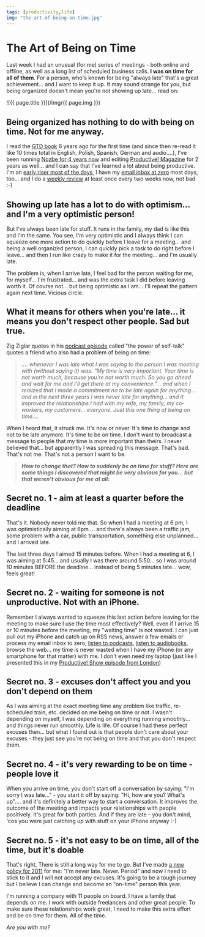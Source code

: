 ```yaml
---
tags: [productivity,life]
img: "the-art-of-being-on-time.jpg"
---
```


# The Art of Being on Time


Last week I had an unusual (for me) series of meetings - both online and offline, as well as a long list of scheduled business calls. **I was on time for all of them**. For a person, who's known for being "always late" that's a great achievement... and I want to keep it up. It may sound strange for you, but being organized doesn't mean you're not showing up late... read on:

<!--More-->

![{{ page.title }}](/img/{{ page.img }})

## Being organized has nothing to do with being on time. Not for me anyway.

I read the [GTD book](http://www.amazon.com/gp/product/0142000280?tag=productive-20) 6 years ago for the first time (and since then re-read it like 10 times total in English, Polish, Spanish, German and audio....), I've been running [Nozbe for 4 years now](http://www.nozbe.com/gtd/blog/post-60a0e18/nozbe_turned_4-how_we_got_things_done_so_far) and editing [Productive! Magazine](/magazine/) for 2 years as well... and I can say that I've learned a lot about being productive. I'm an [early riser most of the days](/early-risers-get-things-done/), I have my [email inbox at zero](/my-simple-email-setup-with-imap/) most days, too... and I do a [weekly review](/getting-weekly-review-done-after-2-months) at least once every two weeks now, not bad :-)

## Showing up late has a lot to do with optimism... and I'm a very optimistic person!

But I've always been late for stuff. It runs in the family, my dad is like this and I'm the same. You see, I'm very optimistic and I always think I can squeeze one more action to do quickly before I leave for a meeting... and being a well organized person, I can quickly pick a task to do right before I leave... and then I run like crazy to make it for the meeting... and I'm usually late.

The problem is, when I arrive late, I feel bad for the person waiting for me, for myself... I'm frustrated... and was the extra task I did before leaving worth it. Of course not... but being optimistic as I am... I'll repeat the pattern again next time. Vicious circle.

## What it means for others when you're late... it means you don't respect other people. Sad but true.

Zig Ziglar quotes in his [podcast episode](http://zigziglar.libsyn.com/) called "the power of self-talk" quotes a friend who also had a problem of being on time:

> _.... whenever I was late what I was saying to the person I was meeting with (without saying it) was: "My time is very important. Your time is not worth much, because you're not worth much. So you go ahead and wait for me and I'll get there at my convenience."... and when I realized that I made a commitment no to be late again for anything.... and in the next three years I was never late for anything... and it improved the relationships I had with my wife, my family, my co-workers, my customers... everyone. Just this one thing of being on time...._

When I heard that, it struck me. It's now or never. It's time to change and not to be late anymore. It's time to be on time. I don't want to broadcast a message to people that my time is more important than theirs. I never believed that... but apparently I was spreading this message. That's bad. That's not me. That's not a person I want to be.

> **_How to change that? How to suddenly be on time for stuff? Here are some things I discovered that might be very obvious for you... but that weren't obvious for me at all:_**

## Secret no. 1 - aim at least a quarter before the deadline

That's it. Nobody never told me that. So when I had a meeting at 6 pm, I was optimistically aiming at 6pm.... and there's always been a traffic jam, some problem with a car, public transportation, something else unplanned... and I arrived late.

The last three days I aimed 15 minutes before. When I had a meeting at 6, I was aiming at 5:45... and usually I was there around 5:50... so I was around 10 minutes BEFORE the deadline... instead of being 5 minutes late... wow, feels great!

## Secret no. 2 - waiting for someone is not unproductive. Not with an iPhone.

Remember I always wanted to squeeze this last action before leaving for the meeting to make sure I use the time most effectively? Well, even if I arrive 15 or 10 minutes before the meeting, my "waiting time" is not wasted. I can just pull out my iPhone and catch up on RSS news, answer a few emails or process my email inbox to zero, [listen to podcasts](/re-discovering-productivity-boosting-podcasti), [listen to audiobooks](/reading-audiobooks-and-absorbing-content), browse the web... my time is never wasted when I have my iPhone (or any smartphone for that matter) with me. I don't even need my laptop (just like I presented this in my [Productive! Show episode from London](/smartphone-vs-laptop-on-weekend-trips-to-london-episode-28/))

## Secret no. 3 - excuses don't affect you and you don't depend on them

As I was aiming at the exact meeting time any problem like traffic, re-scheduled train, etc. decided on me being on time or not. I wasn't depending on myself, I was depending on everything running smoothly... and things never run smoothly. Life is life. Of course I had these perfect excuses then... but what I found out is that people don't care about your excuses - they just see you're not being on time and that you don't respect them.

## Secret no. 4 - it's very rewarding to be on time - people love it

When you arrive on time, you don't start off a conversation by saying: "I'm sorry I was late..." - you start it off by saying: "Hi, how are you? What's up".... and it's definitely a better way to start a conversation. It improves the outcome of the meeting and impacts your relationships with people positively. It's great for both parties. And if they are late - you don't mind, 'cos you were just catching up with stuff on your iPhone anyway :-)

## Secret no. 5 - it's not easy to be on time, all of the time, but it's doable

That's right, There is still a long way for me to go. But I've made [a new policy for 2011](/a-new-policy-for-2011-is-better-than-a-resolu) for me: "I'm never late. Never. Period" and now I need to stick to it and I will not accept any excuses. It's going to be a tough journey but I believe I can change and become an "on-time" person this year.

I'm running a company with 11 people on board. I have a family that depends on me. I work with outside freelancers and other great people. To make sure these relationships work great, I need to make this extra effort and be on time for them. All of the time.

_Are you with me?_

  
  
  
 


[n]: https://michael.gratis/nozbe